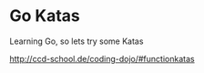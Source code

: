 Go Katas
========

Learning Go, so lets try some Katas

http://ccd-school.de/coding-dojo/#functionkatas
